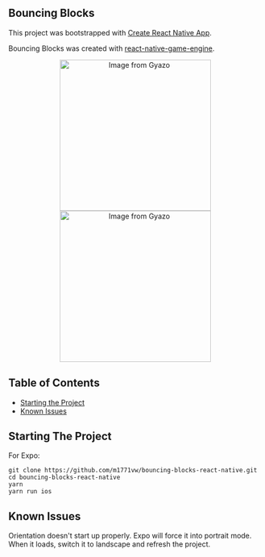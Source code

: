 ## Bouncing Blocks 

This project was bootstrapped with [Create React Native App](https://github.com/react-community/create-react-native-app).

Bouncing Blocks was created with [react-native-game-engine](https://github.com/bberak/react-native-game-engine).

<p align="center">
  <img src="https://i.gyazo.com/674be8c4b996bd9c1ad9a4320901969e.gif" alt="Image from Gyazo" width="300"/>
<img src="https://i.gyazo.com/673977b1cf518066c61b4e0781fc5362.gif" alt="Image from Gyazo" width="300"/>
</p>

## Table of Contents

* [Starting the Project](#starting-the-project)
* [Known Issues](#known-issues)

## Starting The Project

For Expo:
```
git clone https://github.com/m1771vw/bouncing-blocks-react-native.git
cd bouncing-blocks-react-native
yarn 
yarn run ios
```
## Known Issues

Orientation doesn't start up properly. Expo will force it into portrait mode. When it loads, switch it to landscape and refresh the project.

